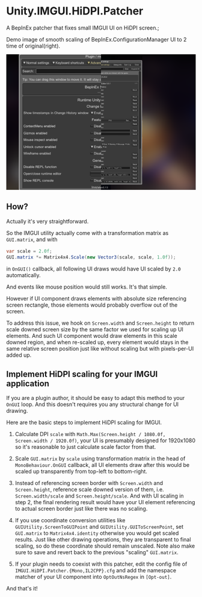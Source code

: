 # Unity.IMGUI.HiDPI.Patcher

A BepInEx patcher that fixes small IMGUI UI on HiDPI screen.;

Demo image of smooth scaling of BepInEx.ConfigurationManager UI to 2 time of original(right).

![Zoom Comparison](./docs/zoom_comparison.png)

## How?

Actually it's very straightforward.

So the IMGUI utility actually come with a transformation matrix as `GUI.matrix`, and with

```cs
var scale = 2.0f;
GUI.matrix *= Matrix4x4.Scale(new Vector3(scale, scale, 1.0f));
```

in `OnGUI()` callback, all following UI draws would have UI scaled by `2.0` automatically.

And events like mouse position would still works. It's that simple.

However if UI component draws elements with absolute size referencing screen rectangle,
those elements would probably overflow out of the screen.

To address this issue, we hook on `Screen.width` and `Screen.height` to return scale downed screen size by the same factor we used for scaling up UI elements. And such UI component would draw elements in this scale downed region, and when re-scaled up, every element would stays in the same relative screen position just like without scaling but with pixels-per-UI added up.

## Implement HiDPI scaling for your IMGUI application

If you are a plugin author, it should be easy to adapt this method to your `OnGUI` loop.
And this doesn't requires you any structural change for UI drawing.

Here are the basic steps to implement HiDPI scaling for IMGUI.

1. Calculate DPI `scale` with `Math.Max(Screen.height / 1080.0f, Screen.width / 1920.0f)`, your UI is presumably designed for 1920x1080 so it's reasonable to just calculate scale factor from that.

2. Scale `GUI.matrix` by `scale` using transformation matrix in the head of `MonoBehaviour.OnGUI` callback, all UI elements draw after this would be scaled up transparently from top-left to bottom-right.

3. Instead of referencing screen border with `Screen.width` and `Screen.height`, reference scale downed version of them, i.e. `Screen.width/scale` and `Screen.height/scale`. And with UI scaling in step 2, the final rendering result would have your UI element referencing to actual screen border just like there was no scaling.

4. If you use coordinate conversion utilities like `GUIUtility.ScreenToGUIPoint` and `GUIUtility.GUIToScreenPoint`, set `GUI.matrix` to `Matrix4x4.identity` otherwise you would get scaled results. Just like other drawing operations, they are transparent to final scaling, so do these coordinate should remain unscaled. Note also make sure to save and revert back to the previous "scaling" `GUI.matrix`.

5. If your plugin needs to coexist with this patcher, edit the config file of `IMGUI.HiDPI.Patcher.{Mono,IL2CPP}.cfg` and add the namespace matcher of your UI component into `OptOutNsRegex` in `[Opt-out]`.

And that's it!
